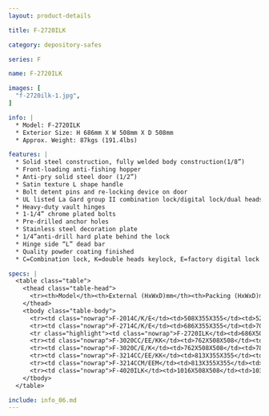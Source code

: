 ```yaml
---
layout: product-details

title: F-2720ILK

category: depository-safes

series: F

name: F-2720ILK

images: [
  "f-2720ilk-1.jpg",
]

info: |
  * Model: F-2720ILK
  * Exterior Size: H 686mm X W 508mm X D 508mm
  * Approx. Weight: 87kgs (191.4lbs)

features: |
  * Solid steel construction, fully welded body construction(1/8”)
  * Front-loading anti-fishing hopper
  * Anti-pry solid steel door (1/2”)
  * Satin texture L shape handle
  * Bolt detent pins and re-locking device on door
  * UL listed La Gard group II combination lock/digital lock/dual heads key lock
  * Heavy-duty vault hinges
  * 1-1/4” chrome plated bolts
  * Pre-drilled anchor holes
  * Stainless steel decoration plate
  * 1/4”anti-drill hard plate behind the lock
  * Hinge side “L” dead bar
  * Quality powder coating finished
  * C=Combination lock, K=double heads keylock, E=factory digital lock 

specs: |
  <table class="table">
    <thead class="table-head">
      <tr><th>Model</th><th>External (HxWxD)mm</th><th>Packing (HxWxD)mm</th><th>Weight (kg)</th><th>Door (mm)</th><th>Body (mm)</th><th>20’FCL (pcs)</th></tr>
    </thead>
    <tbody class="table-body">
      <tr><td class="nowrap">F-2014C/K/E</td><td>508X355X355</td><td>528X375X405</td><td>42</td><td>12</td><td>3</td><td>380</td></tr>
      <tr><td class="nowrap">F-2714C/K/E</td><td>686X355X355</td><td>706X375X405</td><td>55</td><td>12</td><td>3</td><td>270</td></tr>
      <tr class="highlight"><td class="nowrap">F-2720ILK</td><td>686X508X508</td><td>706X528X558</td><td>87</td><td>12</td><td>3</td><td>145</td></tr>
      <tr><td class="nowrap">F-3020CC/EE/KK</td><td>762X508X508</td><td>782X528X558</td><td>87</td><td>12</td><td>3</td><td>140</td></tr>
      <tr><td class="nowrap">F-3020C/E/K</td><td>762X508X508</td><td>782X508X558</td><td>84</td><td>12</td><td>3</td><td>140</td></tr>
      <tr><td class="nowrap">F-3214CC/EE/KK</td><td>813X355X355</td><td>833X375X405</td><td>60</td><td>12</td><td>3</td><td>230</td></tr>
      <tr><td class="nowrap">F-3214CCM/EEM</td><td>813X355X355</td><td>833X375X405</td><td>60</td><td>12</td><td>3</td><td>230</td></tr>
      <tr><td class="nowrap">F-4020ILK</td><td>1016X508X508</td><td>1036X528X558</td><td>119</td><td>12</td><td>3</td><td>98</td></tr>
    </tbody>
  </table>

include: info_06.md
---
```

